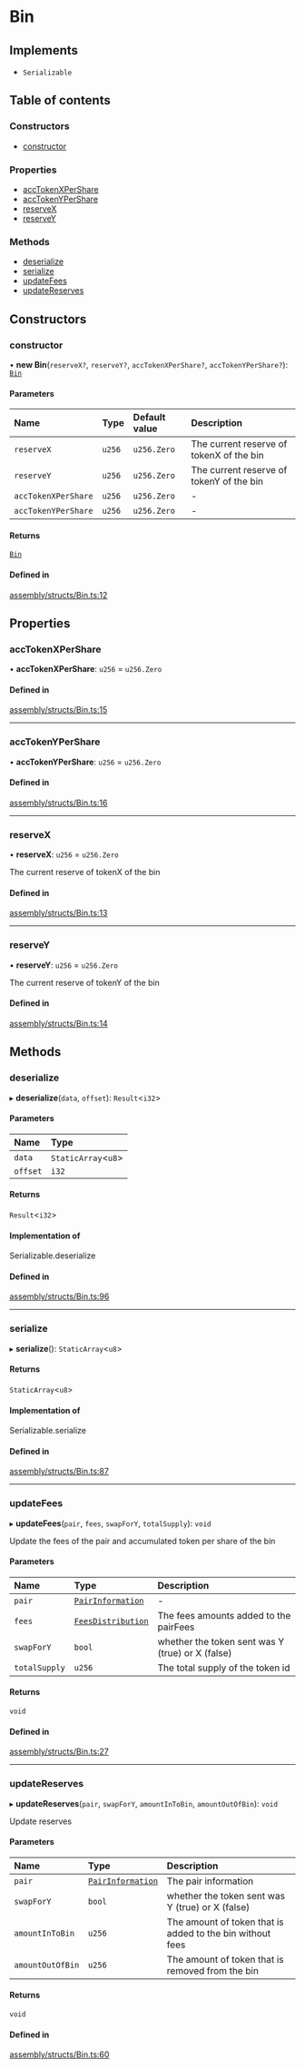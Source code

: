 # Bin

## Implements

- `Serializable`

## Table of contents

### Constructors

- [constructor](Bin.md#constructor)

### Properties

- [accTokenXPerShare](Bin.md#acctokenxpershare)
- [accTokenYPerShare](Bin.md#acctokenypershare)
- [reserveX](Bin.md#reservex)
- [reserveY](Bin.md#reservey)

### Methods

- [deserialize](Bin.md#deserialize)
- [serialize](Bin.md#serialize)
- [updateFees](Bin.md#updatefees)
- [updateReserves](Bin.md#updatereserves)

## Constructors

### constructor

• **new Bin**(`reserveX?`, `reserveY?`, `accTokenXPerShare?`, `accTokenYPerShare?`): [`Bin`](Bin.md)

#### Parameters

| Name | Type | Default value | Description |
| :------ | :------ | :------ | :------ |
| `reserveX` | `u256` | `u256.Zero` | The current reserve of tokenX of the bin |
| `reserveY` | `u256` | `u256.Zero` | The current reserve of tokenY of the bin |
| `accTokenXPerShare` | `u256` | `u256.Zero` | - |
| `accTokenYPerShare` | `u256` | `u256.Zero` | - |

#### Returns

[`Bin`](Bin.md)

#### Defined in

[assembly/structs/Bin.ts:12](https://github.com/dusaprotocol/v2.1/blob/34784b1/assembly/structs/Bin.ts#L12)

## Properties

### accTokenXPerShare

• **accTokenXPerShare**: `u256` = `u256.Zero`

#### Defined in

[assembly/structs/Bin.ts:15](https://github.com/dusaprotocol/v2.1/blob/34784b1/assembly/structs/Bin.ts#L15)

___

### accTokenYPerShare

• **accTokenYPerShare**: `u256` = `u256.Zero`

#### Defined in

[assembly/structs/Bin.ts:16](https://github.com/dusaprotocol/v2.1/blob/34784b1/assembly/structs/Bin.ts#L16)

___

### reserveX

• **reserveX**: `u256` = `u256.Zero`

The current reserve of tokenX of the bin

#### Defined in

[assembly/structs/Bin.ts:13](https://github.com/dusaprotocol/v2.1/blob/34784b1/assembly/structs/Bin.ts#L13)

___

### reserveY

• **reserveY**: `u256` = `u256.Zero`

The current reserve of tokenY of the bin

#### Defined in

[assembly/structs/Bin.ts:14](https://github.com/dusaprotocol/v2.1/blob/34784b1/assembly/structs/Bin.ts#L14)

## Methods

### deserialize

▸ **deserialize**(`data`, `offset`): `Result`<`i32`\>

#### Parameters

| Name | Type |
| :------ | :------ |
| `data` | `StaticArray`<`u8`\> |
| `offset` | `i32` |

#### Returns

`Result`<`i32`\>

#### Implementation of

Serializable.deserialize

#### Defined in

[assembly/structs/Bin.ts:96](https://github.com/dusaprotocol/v2.1/blob/34784b1/assembly/structs/Bin.ts#L96)

___

### serialize

▸ **serialize**(): `StaticArray`<`u8`\>

#### Returns

`StaticArray`<`u8`\>

#### Implementation of

Serializable.serialize

#### Defined in

[assembly/structs/Bin.ts:87](https://github.com/dusaprotocol/v2.1/blob/34784b1/assembly/structs/Bin.ts#L87)

___

### updateFees

▸ **updateFees**(`pair`, `fees`, `swapForY`, `totalSupply`): `void`

Update the fees of the pair and accumulated token per share of the bin

#### Parameters

| Name | Type | Description |
| :------ | :------ | :------ |
| `pair` | [`PairInformation`](PairInformation.md) | - |
| `fees` | [`FeesDistribution`](FeesDistribution.md) | The fees amounts added to the pairFees |
| `swapForY` | `bool` | whether the token sent was Y (true) or X (false) |
| `totalSupply` | `u256` | The total supply of the token id |

#### Returns

`void`

#### Defined in

[assembly/structs/Bin.ts:27](https://github.com/dusaprotocol/v2.1/blob/34784b1/assembly/structs/Bin.ts#L27)

___

### updateReserves

▸ **updateReserves**(`pair`, `swapForY`, `amountInToBin`, `amountOutOfBin`): `void`

Update reserves

#### Parameters

| Name | Type | Description |
| :------ | :------ | :------ |
| `pair` | [`PairInformation`](PairInformation.md) | The pair information |
| `swapForY` | `bool` | whether the token sent was Y (true) or X (false) |
| `amountInToBin` | `u256` | The amount of token that is added to the bin without fees |
| `amountOutOfBin` | `u256` | The amount of token that is removed from the bin |

#### Returns

`void`

#### Defined in

[assembly/structs/Bin.ts:60](https://github.com/dusaprotocol/v2.1/blob/34784b1/assembly/structs/Bin.ts#L60)
